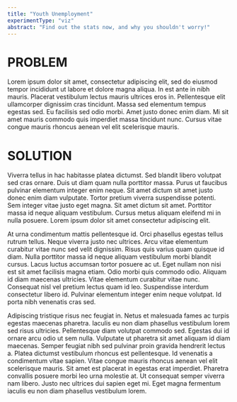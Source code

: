 ```yaml
---
title: "Youth Unemployment"
experimentType: "viz"
abstract: "Find out the stats now, and why you shouldn't worry!"
---
```


# PROBLEM

Lorem ipsum dolor sit amet, consectetur adipiscing elit, sed do eiusmod tempor incididunt ut labore et dolore magna aliqua. In est ante in nibh mauris. Placerat vestibulum lectus mauris ultrices eros in. Pellentesque elit ullamcorper dignissim cras tincidunt. Massa sed elementum tempus egestas sed. Eu facilisis sed odio morbi. Amet justo donec enim diam. Mi sit amet mauris commodo quis imperdiet massa tincidunt nunc. Cursus vitae congue mauris rhoncus aenean vel elit scelerisque mauris. 

# SOLUTION

Viverra tellus in hac habitasse platea dictumst. Sed blandit libero volutpat sed cras ornare. Duis ut diam quam nulla porttitor massa. Purus ut faucibus pulvinar elementum integer enim neque. Sit amet dictum sit amet justo donec enim diam vulputate. Tortor pretium viverra suspendisse potenti. Sem integer vitae justo eget magna. Sit amet dictum sit amet. Porttitor massa id neque aliquam vestibulum. Cursus metus aliquam eleifend mi in nulla posuere. Lorem ipsum dolor sit amet consectetur adipiscing elit.

At urna condimentum mattis pellentesque id. Orci phasellus egestas tellus rutrum tellus. Neque viverra justo nec ultrices. Arcu vitae elementum curabitur vitae nunc sed velit dignissim. Risus quis varius quam quisque id diam. Nulla porttitor massa id neque aliquam vestibulum morbi blandit cursus. Lacus luctus accumsan tortor posuere ac ut. Eget nullam non nisi est sit amet facilisis magna etiam. Odio morbi quis commodo odio. Aliquam id diam maecenas ultricies. Vitae elementum curabitur vitae nunc. Consequat nisl vel pretium lectus quam id leo. Suspendisse interdum consectetur libero id. Pulvinar elementum integer enim neque volutpat. Id porta nibh venenatis cras sed.

Adipiscing tristique risus nec feugiat in. Netus et malesuada fames ac turpis egestas maecenas pharetra. Iaculis eu non diam phasellus vestibulum lorem sed risus ultricies. Pellentesque diam volutpat commodo sed. Egestas dui id ornare arcu odio ut sem nulla. Vulputate ut pharetra sit amet aliquam id diam maecenas. Semper feugiat nibh sed pulvinar proin gravida hendrerit lectus a. Platea dictumst vestibulum rhoncus est pellentesque. Id venenatis a condimentum vitae sapien. Vitae congue mauris rhoncus aenean vel elit scelerisque mauris. Sit amet est placerat in egestas erat imperdiet. Pharetra convallis posuere morbi leo urna molestie at. Ut consequat semper viverra nam libero. Justo nec ultrices dui sapien eget mi. Eget magna fermentum iaculis eu non diam phasellus vestibulum lorem.
